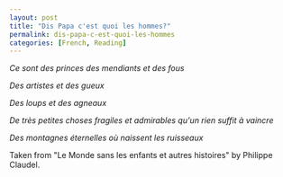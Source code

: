 ```yaml
---
layout: post
title: "Dis Papa c'est quoi les hommes?"
permalink: dis-papa-c-est-quoi-les-hommes
categories: [French, Reading]
---
```


*Ce sont des princes des mendiants et des fous*

*Des artistes et des gueux*

*Des loups et des agneaux*

*De très petites choses fragiles et admirables qu'un rien suffit à vaincre*

*Des montagnes éternelles où naissent les ruisseaux*

Taken from "Le Monde sans les enfants et autres histoires" by Philippe Claudel.





